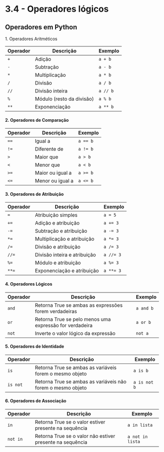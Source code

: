# 3.4 - Operadores lógicos

## Operadores em Python

1\. Operadores Aritméticos

| Operador | Descrição                 | Exemplo  |
| -------- | ------------------------- | -------- |
| `+`      | Adição                    | `a + b`  |
| `-`      | Subtração                 | `a - b`  |
| `*`      | Multiplicação             | `a * b`  |
| `/`      | Divisão                   | `a / b`  |
| `//`     | Divisão inteira           | `a // b` |
| `%`      | Módulo (resto da divisão) | `a % b`  |
| `**`     | Exponenciação             | `a ** b` |

#### 2. Operadores de Comparação

| Operador | Descrição        | Exemplo  |
| -------- | ---------------- | -------- |
| `==`     | Igual a          | `a == b` |
| `!=`     | Diferente de     | `a != b` |
| `>`      | Maior que        | `a > b`  |
| `<`      | Menor que        | `a < b`  |
| `>=`     | Maior ou igual a | `a >= b` |
| `<=`     | Menor ou igual a | `a <= b` |

#### 3. Operadores de Atribuição

| Operador | Descrição                    | Exemplo   |
| -------- | ---------------------------- | --------- |
| `=`      | Atribuição simples           | `a = 5`   |
| `+=`     | Adição e atribuição          | `a += 3`  |
| `-=`     | Subtração e atribuição       | `a -= 3`  |
| `*=`     | Multiplicação e atribuição   | `a *= 3`  |
| `/=`     | Divisão e atribuição         | `a /= 3`  |
| `//=`    | Divisão inteira e atribuição | `a //= 3` |
| `%=`     | Módulo e atribuição          | `a %= 3`  |
| `**=`    | Exponenciação e atribuição   | `a **= 3` |

#### 4. Operadores Lógicos

| Operador | Descrição                                               | Exemplo   |
| -------- | ------------------------------------------------------- | --------- |
| `and`    | Retorna True se ambas as expressões forem verdadeiras   | `a and b` |
| `or`     | Retorna True se pelo menos uma expressão for verdadeira | `a or b`  |
| `not`    | Inverte o valor lógico da expressão                     | `not a`   |

#### 5. Operadores de Identidade

| Operador | Descrição                                                   | Exemplo      |
| -------- | ----------------------------------------------------------- | ------------ |
| `is`     | Retorna True se ambas as variáveis forem o mesmo objeto     | `a is b`     |
| `is not` | Retorna True se ambas as variáveis não forem o mesmo objeto | `a is not b` |

#### 6. Operadores de Associação

| Operador | Descrição                                                 | Exemplo          |
| -------- | --------------------------------------------------------- | ---------------- |
| `in`     | Retorna True se o valor estiver presente na sequência     | `a in lista`     |
| `not in` | Retorna True se o valor não estiver presente na sequência | `a not in lista` |
